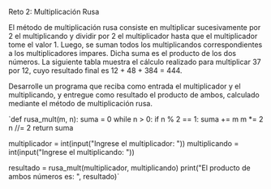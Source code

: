 Reto 2: Multiplicación Rusa

El método de multiplicación rusa consiste en multiplicar sucesivamente por 2 el multiplicando y dividir por 2 el multiplicador hasta que el multiplicador tome el valor 1.
Luego, se suman todos los multiplicandos correspondientes a los multiplicadores impares.
Dicha suma es el producto de los dos números. La siguiente tabla muestra el cálculo realizado para multiplicar 37 por 12, cuyo resultado final es 12 + 48 + 384 = 444.

Desarrolle un programa que reciba como entrada el multiplicador y el multiplicando, y entregue como resultado el producto de ambos, calculado mediante el método de multiplicación rusa.

`def rusa_mult(m, n):
    suma = 0
    while n > 0:
        if n % 2 == 1:
            suma += m
        m *= 2
        n //= 2
    return suma

multiplicador = int(input("Ingrese el multiplicador: "))
multiplicando = int(input("Ingrese el multiplicando: "))

resultado = rusa_mult(multiplicador, multiplicando)
print("El producto de ambos números es: ", resultado)`
